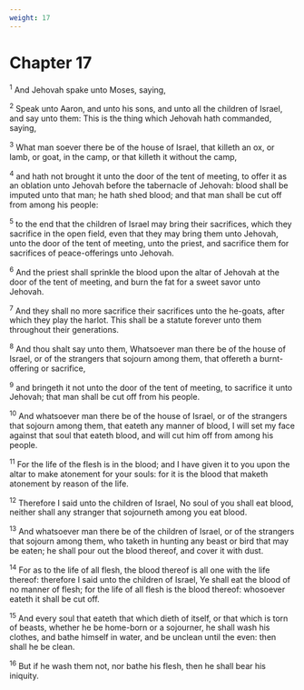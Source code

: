 ```yaml
---
weight: 17
---
```


# Chapter 17

<sup>1</sup> And Jehovah spake unto Moses, saying, 

<sup>2</sup> Speak unto Aaron, and unto his sons, and unto all the children of Israel, and say unto them: This is the thing which Jehovah hath commanded, saying, 

<sup>3</sup> What man soever there be of the house of Israel, that killeth an ox, or lamb, or goat, in the camp, or that killeth it without the camp, 

<sup>4</sup> and hath not brought it unto the door of the tent of meeting, to offer it as an oblation unto Jehovah before the tabernacle of Jehovah: blood shall be imputed unto that man; he hath shed blood; and that man shall be cut off from among his people: 

<sup>5</sup> to the end that the children of Israel may bring their sacrifices, which they sacrifice in the open field, even that they may bring them unto Jehovah, unto the door of the tent of meeting, unto the priest, and sacrifice them for sacrifices of peace-offerings unto Jehovah. 

<sup>6</sup> And the priest shall sprinkle the blood upon the altar of Jehovah at the door of the tent of meeting, and burn the fat for a sweet savor unto Jehovah. 

<sup>7</sup> And they shall no more sacrifice their sacrifices unto the he-goats, after which they play the harlot. This shall be a statute forever unto them throughout their generations. 

<sup>8</sup> And thou shalt say unto them, Whatsoever man there be of the house of Israel, or of the strangers that sojourn among them, that offereth a burnt-offering or sacrifice, 

<sup>9</sup> and bringeth it not unto the door of the tent of meeting, to sacrifice it unto Jehovah; that man shall be cut off from his people. 

<sup>10</sup> And whatsoever man there be of the house of Israel, or of the strangers that sojourn among them, that eateth any manner of blood, I will set my face against that soul that eateth blood, and will cut him off from among his people. 

<sup>11</sup> For the life of the flesh is in the blood; and I have given it to you upon the altar to make atonement for your souls: for it is the blood that maketh atonement by reason of the life. 

<sup>12</sup> Therefore I said unto the children of Israel, No soul of you shall eat blood, neither shall any stranger that sojourneth among you eat blood. 

<sup>13</sup> And whatsoever man there be of the children of Israel, or of the strangers that sojourn among them, who taketh in hunting any beast or bird that may be eaten; he shall pour out the blood thereof, and cover it with dust. 

<sup>14</sup> For as to the life of all flesh, the blood thereof is all one with the life thereof: therefore I said unto the children of Israel, Ye shall eat the blood of no manner of flesh; for the life of all flesh is the blood thereof: whosoever eateth it shall be cut off. 

<sup>15</sup> And every soul that eateth that which dieth of itself, or that which is torn of beasts, whether he be home-born or a sojourner, he shall wash his clothes, and bathe himself in water, and be unclean until the even: then shall he be clean. 

<sup>16</sup> But if he wash them not, nor bathe his flesh, then he shall bear his iniquity. 


